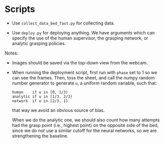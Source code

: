 # Scripts

- Use `collect_data_bed_fast.py` for collecting data.

- Use `deploy.py` for deploying anything. We have arguments which can specify
  the use of the human supervisor, the grasping network, or analytic grasping
  policies.

Notes:

- Images should be saved via the top-down view from the webcam.

- When running the deployment script, first run with `phase` set to 1 so we can
  see the frames. Then, toss the sheet, and call the numpy random number
  generator to generate `u`, a uniform random variable, such that:

  ```
  human    if u in [0, 1/3)
  analytic if u in [1/3, 2/3)
  network  if u in [2/3, 1]
  ```

  that way we avoid an obvious source of bias.

  When we do the analytic one, we should also count how many attempts had the
  grasp point (i.e., highest point) on the opposite side of the bed, since we do
  _not_ use a similar cutoff for the neural networks, so we are strengthening
  the baseline.
